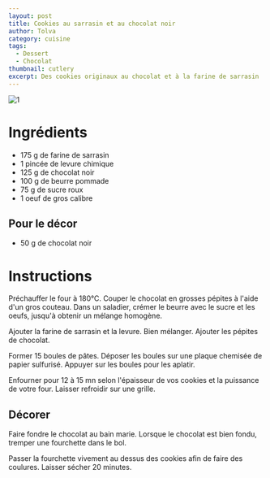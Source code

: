```yaml
---
layout: post
title: Cookies au sarrasin et au chocolat noir
author: Tolva
category: cuisine
tags:
  - Dessert
  - Chocolat
thumbnail: cutlery
excerpt: Des cookies originaux au chocolat et à la farine de sarrasin
---
```


![1](https://farm2.staticflickr.com/1927/44296465955_97774701d7_o.png)

# Ingrédients

- 175 g de farine de sarrasin
- 1 pincée de levure chimique
- 125 g de chocolat noir
- 100 g de beurre pommade
- 75 g de sucre roux
- 1 oeuf de gros calibre

## Pour le décor

- 50 g de chocolat noir

# Instructions

Préchauffer le four à 180°C.
Couper le chocolat en grosses pépites à l'aide d'un gros couteau.
Dans un saladier, crémer le beurre avec le sucre et les oeufs, jusqu'à obtenir un mélange homogène.

Ajouter la farine de sarrasin et la levure. Bien mélanger. Ajouter les pépites de chocolat.

Former 15 boules de pâtes. Déposer les boules sur une plaque chemisée de papier sulfurisé.
Appuyer sur les boules pour les aplatir.

Enfourner pour 12 à 15 mn selon l'épaisseur de vos cookies et la puissance de votre four.
Laisser refroidir sur une grille.

## Décorer

Faire fondre le chocolat au bain marie. Lorsque le chocolat est bien fondu, tremper une fourchette dans le bol.

Passer la fourchette vivement au dessus des cookies afin de faire des coulures. Laisser sécher 20 minutes.

